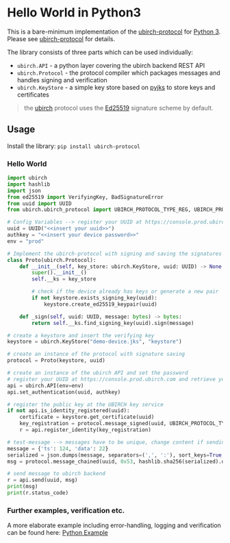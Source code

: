 # Hello World in Python3

This is a bare-minimum implementation of the [ubirch-protocol](https://github.com/ubirch/ubirch-protocol)
for [Python 3](https://www.python.org/). Please see [ubirch-protocol](https://github.com/ubirch/ubirch-protocol)
for details.

The library consists of three parts which can be used individually:

* `ubirch.API` - a python layer covering the ubirch backend REST API
* `ubirch.Protocol` - the protocol compiler which packages messages and handles signing and verification
* `ubirch.KeyStore` - a simple key store based on [pyjks](https://pypi.org/project/pyjks/) to store keys and certificates

> the [ubirch](https://ubirch.com) protocol uses the [Ed25519](https://ed25519.cr.yp.to/) signature scheme by default.
 
## Usage

Install the library: `pip install ubirch-protocol`
  
### Hello World

```python
import ubirch
import hashlib
import json
from ed25519 import VerifyingKey, BadSignatureError
from uuid import UUID
from ubirch.ubirch_protocol import UBIRCH_PROTOCOL_TYPE_REG, UBIRCH_PROTOCOL_TYPE_BIN

# Config Variables --> register your UUID at https://console.prod.ubirch.com
uuid = UUID("<<insert your uuid>>")
authkey = "<<insert your device password>>"
env = "prod"

# Implement the ubirch-protocol with signing and saving the signatures
class Proto(ubirch.Protocol):
    def __init__(self, key_store: ubirch.KeyStore, uuid: UUID) -> None:
        super().__init__()
        self.__ks = key_store

        # check if the device already has keys or generate a new pair
        if not keystore.exists_signing_key(uuid):
            keystore.create_ed25519_keypair(uuid)

    def _sign(self, uuid: UUID, message: bytes) -> bytes:
        return self.__ks.find_signing_key(uuid).sign(message)

# create a keystore and insert the verifying key
keystore = ubirch.KeyStore("demo-device.jks", "keystore")

# create an instance of the protocol with signature saving
protocol = Proto(keystore, uuid)

# create an instance of the ubirch API and set the password
# register your UUID at https://console.prod.ubirch.com and retrieve your password
api = ubirch.API(env=env)
api.set_authentication(uuid, authkey)  

# register the public key at the UBIRCH key service
if not api.is_identity_registered(uuid):
    certificate = keystore.get_certificate(uuid)
    key_registration = protocol.message_signed(uuid, UBIRCH_PROTOCOL_TYPE_REG, certificate)
    r = api.register_identity(key_registration)

# test-message --> messages have to be unique, change content if sending more than once
message = {'ts': 124, 'data': 22}
serialized = json.dumps(message, separators=(',', ':'), sort_keys=True, ensure_ascii=False).encode()
msg = protocol.message_chained(uuid, 0x53, hashlib.sha256(serialized).digest())

# send message to ubirch backend
r = api.send(uuid, msg)
print(msg)
print(r.status_code)
```

### Further examples, verification etc.
A more elaborate example including error-handling, logging and verification can be found here: [Python Example](https://github.com/ubirch/ubirch-protocol-python/blob/master/examples/example-client.py)
